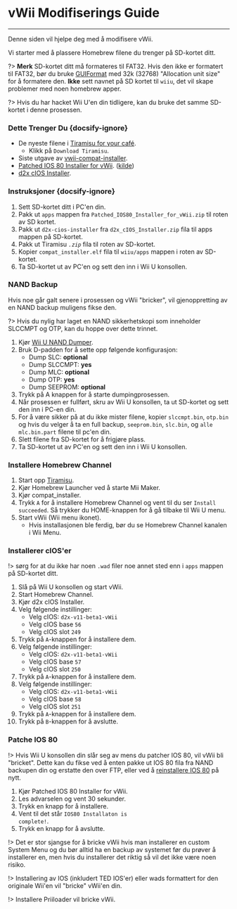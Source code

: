 # vWii Modifiserings Guide
---
Denne siden vil hjelpe deg med å modifisere vWii.

Vi starter med å plassere Homebrew filene du trenger på SD-kortet ditt.

?> **Merk** SD-kortet ditt må formateres til FAT32. Hvis den ikke er formatert til FAT32, bør du bruke [GUIFormat](http://ridgecrop.co.uk/index.htm?guiformat.htm) med 32k (32768) "Allocation unit size" for å formatere den. **Ikke** sett navnet på SD kortet til `wiiu`, det vil skape problemer med noen homebrew apper.

?> Hvis du har hacket Wii U'en din tidligere, kan du bruke det samme SD-kortet i denne prosessen.



### Dette Trenger Du {docsify-ignore}

- De nyeste filene i [Tiramisu for your café](https://tiramisu.foryour.cafe).
    - Klikk på `Download Tiramisu`.
- Siste utgave av [vwii-compat-installer](https://github.com/TheLordScruffy/vwii-compat-installer/releases).
- <a href="docs/files/Patched_IOS80_Installer_for_vWii.zip" download>Patched IOS 80 Installer for vWii</a>. ([kilde](https://github.com/Lazr1026/Patched-IOS80-Installer-for-vWii))
- <a href ="docs/files/d2x_cIOS_Installer.zip" download>d2x cIOS Installer</a>.

### Instruksjoner {docsify-ignore}

1. Sett SD-kortet ditt i PC'en din.
1. Pakk ut `apps` mappen fra <code>Patched_<wbr>IOS80_<wbr>Installer_<wbr>for_<wbr>vWii<wbr>.zip</code> til roten av SD kortet.
1. Pakk ut `d2x-cios-installer` fra <code>d2x_<wbr>cIOS_<wbr>Installer<wbr>.zip</code> fila til apps mappen på SD-kortet.
1. Pakk ut Tiramisu *`.zip`* fila til roten av SD-kortet.
1. Kopier `compat_installer.elf` fila til `wiiu/apps` mappen i roten av SD-kortet.
1. Ta SD-kortet ut av PC'en og sett den inn i Wii U konsollen.

### NAND Backup

Hvis noe går galt senere i prosessen og vWii "bricker", vil gjenoppretting av en NAND backup muligens fikse den.

?> Hvis du nylig har laget en NAND sikkerhetskopi som inneholder SLCCMPT og OTP, kan du hoppe over dette trinnet.

1. Kjør [Wii U NAND Dumper](vwii/browser-exploit).
1. Bruk D-padden for å sette opp følgende konfigurasjon:
    - Dump SLC: **optional**
    - Dump SLCCMPT: **yes**
    - Dump MLC: **optional**
    - Dump OTP: **yes**
    - Dump SEEPROM: **optional**
1. Trykk på A knappen for å starte dumpingprosessen.
1. Når prosessen er fullført, skru av Wii U konsollen, ta ut SD-kortet og sett den inn i PC-en din.
1. For å være sikker på at du ikke mister filene, kopier `slccmpt.bin`, `otp.bin` og hvis du velger å ta en full backup, `seeprom.bin`, `slc.bin`, og `alle mlc.bin.part` filene til pc'en din.
1. Slett filene fra SD-kortet for å frigjøre plass.
1. Ta SD-kortet ut av PC'en og sett den inn i Wii U konsollen.

### Installere Homebrew Channel

1. Start opp [Tiramisu](vwii/browser-exploit).
1. Kjør Homebrew Launcher ved å starte Mii Maker.
1. Kjør compat_installer.
1. Trykk `A` for å installere Homebrew Channel og vent til du ser `Install succeeded`. Så trykker du HOME-knappen for å gå tilbake til Wii U menu.
1. Start vWii (Wii menu ikonet).
   - Hvis installasjonen ble ferdig, bør du se Homebrew Channel kanalen i Wii Menu.

### Installerer cIOS'er

!> sørg for at du ikke har noen `.wad` filer noe annet sted enn i `apps` mappen på SD-kortet ditt.

1. Slå på Wii U konsollen og start vWii.
1. Start Homebrew Channel.
1. Kjør d2x cIOS Installer.
1. Velg følgende instillinger:
    - Velg cIOS: `d2x-v11-beta1-vWii`
    - Velg cIOS base `56`
    - Velg cIOS slot `249`
1. Trykk på `A`-knappen for å installere dem.
1. Velg følgende instillinger:
    - Velg cIOS: `d2x-v11-beta1-vWii`
    - Velg cIOS base `57`
    - Velg cIOS slot `250`
1. Trykk på `A`-knappen for å installere dem.
1. Velg følgende instillinger:
    - Velg cIOS: `d2x-v11-beta1-vWii`
    - Velg cIOS base `58`
    - Velg cIOS slot `251`
1. Trykk på `A`-knappen for å installere dem.
1. Trykk på `B`-knappen for å avslutte.

### Patche IOS 80

!> Hvis Wii U konsollen din slår seg av mens du patcher IOS 80, vil vWii bli "bricket". Dette kan du fikse ved å enten pakke ut IOS 80 fila fra NAND backupen din og erstatte den over FTP, eller ved å [reinstallere IOS 80](recover-vwii-ioses-channels) på nytt.

1. Kjør Patched IOS 80 Installer for vWii.
1. Les advarselen og vent 30 sekunder.
1. Trykk en knapp for å installere.
1. Vent til det står <code>IOS80 <wbr>Installaton <wbr>is <wbr>complete!</code>.
1. Trykk en knapp for å avslutte.

!> Det er stor sjangse for å bricke vWii hvis man installerer en custom System Menu og du bør alltid ha en backup av systemet før du prøver å installerer en, men hvis du installerer det riktig så vil det ikke være noen risiko.

!> Installering av IOS (inkludert TED IOS'er) eller wads formattert for den originale Wii'en vil "bricke" vWii'en din.

!> Installere Priiloader vil bricke vWii.

